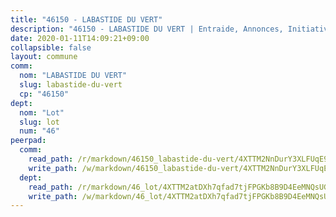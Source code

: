 ```yaml
---
title: "46150 - LABASTIDE DU VERT"
description: "46150 - LABASTIDE DU VERT | Entraide, Annonces, Initiatives"
date: 2020-01-11T14:09:21+09:00
collapsible: false
layout: commune
comm:
  nom: "LABASTIDE DU VERT"
  slug: labastide-du-vert
  cp: "46150"
dept:
  nom: "Lot"
  slug: lot
  num: "46"
peerpad:
  comm:
    read_path: /r/markdown/46150_labastide-du-vert/4XTTM2NnDurY3XLFUqE9spswke2PBSTwbLMAw6ZPYoiUUhUP7
    write_path: /w/markdown/46150_labastide-du-vert/4XTTM2NnDurY3XLFUqE9spswke2PBSTwbLMAw6ZPYoiUUhUP7-K3TgUb7bZphsc5qRgZ1vyG6KCx4f2GmnahfVzzAfxBANsQsbaKddmXtdmBX9uBL2oMTN1VujiTBTnDzK3GXw76pMVsKfmDM4wu5BczZYrAPyQ3x5zFrQsW464rvKRkoEtewfVE8u
  dept:
    read_path: /r/markdown/46_lot/4XTTM2atDXh7qfad7tjFPGKb8B9D4EeMNQsUG7H6r5PvcsmQY
    write_path: /w/markdown/46_lot/4XTTM2atDXh7qfad7tjFPGKb8B9D4EeMNQsUG7H6r5PvcsmQY-K3TgUvJaCyZvzJ7KFBouD3E9Db8SxVd6F9MJ4VM5wtYfGyhK8U9f2jgCEG1ZP5QbGj9NK2WPVZdPjtw9bJHLE1PoGwVsSft8aSDsZrWh6CwkugjgRfbWWHf5TabrG7vmtM7v9WUc
---
```


